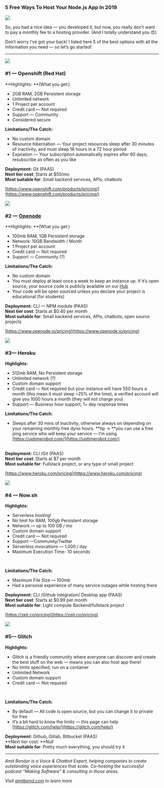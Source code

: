 ### 5 Free Ways To Host Your Node.js App In 2019

![](https://cdn-images-1.medium.com/max/2560/1*gwAymRiixWTCHfBttd2fzg.png)

So, you had a nice idea — you developed it, but now, you really don’t want to
pay a monthly fee to a hosting provider. (And I totally understand you 😍)

Don’t worry I’ve got your back! I listed here 5 of the best options with all the
information you need — so let’s go started!

*****

![](https://cdn-images-1.medium.com/max/800/1*YxUHXJi_3k_hyBxmsu_HIA.png)

### #1 — Openshift (Red Hat)

**Highlights: **(What you get:)

* 2GB RAM, 2GB Persistent storage
* Unlimited network
* 1 Project per account
* Credit card — Not required
* Support — Community
* Considered secure 

**Limitations/The Catch:**

* No custom domain
* Resource hibernation — Your project resources sleep after 30 minutes of
inactivity, and must sleep 18 hours in a 72 hour period
* Expiration — Your subscription automatically expires after 60 days; resubscribe
as often as you like

**Deployment:** Git (PAAS)<br> **Next tier cost**: Starts at $50/mo<br> **Most
suitable for**: Small backend services, APIs, chatbots 

[https://www.openshift.com/products/pricing/](https://www.openshift.com/products/pricing/)

![](https://cdn-images-1.medium.com/max/800/1*kE9kg6ePfffBvXeCzSVm6g.png)

### #2 — [Openode](https://www.openode.io/pricing) 

**Highlights: **(What you get:)

* 100mb RAM, 1GB Persistent storage
* Network: 10GB Bandwidth / Month
* 1 Project per account
* Credit card — Not required
* Support — Community (?)

**Limitations/The Catch:**

* No custom domain
* You must deploy at least once a week to keep an instance up. If it’s open
source, your source code is publicly available on our
[Hub](https://www.openode.io/hub)
* Your code will be open sourced unless you declare your project is educational
(for students)

**Deployment:** CLI — NPM module (PAAS)<br> **Next tier cost**: Starts at $0.40
per month<br> **Most suitable for**: Small backend services, APIs, chatbots,
open source projects

[https://www.openode.io/pricing](https://www.openode.io/pricing)

![](https://cdn-images-1.medium.com/max/800/1*YXdkLfCaVACGo-w_rx72KA.png)

### #3— Heroku

**Highlights:**

* 512mb RAM, No Persistent storage 
* Unlimited network (?)
* Custom domain support
* Credit card — Not required but your instance will have 550 hours a month (this
mean it must sleep ~25% of the time), a verified account will give you 1000
hours a month (they will not charge you)
* Support — Business hour support, 1+ day response times

**Limitations/The Catch:**

* Sleeps after 30 mins of inactivity, otherwise always on depending on your
remaining monthly free dyno hours. **tip -> **you can use a free ping service
who will keep your service — I’m using
[https://uptimerobot.com/](https://uptimerobot.com/)

<br> **Deployment:** CLI /Git (PAAS)<br> **Next tier cost**: Starts at $7 per
month<br> **Most suitable for**: Fullstack project, or any type of small project

[https://www.heroku.com/pricing](https://www.heroku.com/pricing)

![](https://cdn-images-1.medium.com/max/800/1*31Y6x7fSKfdETiCjAORVbA.png)

### #4 — Now.sh 

**Highlights:**

* Serverless hosting!
* No limit for RAM, 100gb Persistent storage
* Network — up to 100 GB / mo
* Custom domain support
* Credit card — Not required
* Support —Community/Twitter
* Serverless invocations — 1,000 / day
* Maximum Execution Time- 10 seconds

<br> 

**Limitations/The Catch:**

* Maximum File Size —  100mb
* Had a personal experience of many service outages while hosting there

**Deployment:** CLI /Github integration/ Desktop app (PAAS)<br> **Next tier
cost**: Starts at $0.99 per month<br> **Most suitable for**: Light compute
Backend/fullstack project

[https://zeit.co/pricing](https://zeit.co/pricing)

![](https://cdn-images-1.medium.com/max/800/1*crKuSh8BTQdmVaD17hU1cQ.png)

### #5— Glitch

**Highlights:**

* Glitch is a friendly community where everyone can discover and create the best
stuff on the web — means you can also host app there!
* No limits specified, run on a container
* Unlimited Network
* Custom domain support
* Credit card — Not required

<br> 

**Limitations/The Catch:**

* By default —  All code is open source, but you can change it to private for free
* It’s a bit hard to know the limits — this page can help
[https://glitch.com/help/](https://glitch.com/help/)

**Deployment:** Github, Gitlab, Bitbucket (PAAS)<br> **Next tier cost:
**Null<br> **Most suitable for**: Pretty much everything, you should try it

*****

*Amit Bendor is a Voice & Chatbot Expert, helping companies to create
outstanding voice experiences that scale. Co-hosting the successful podcast
“Making Software” & consulting in those areas.*

*Visit *[amitbend.com](https://amitbend.com)* to learn more*
